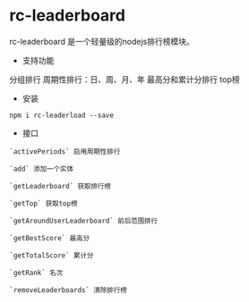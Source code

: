 # rc-leaderboard

rc-leaderboard 是一个轻量级的nodejs排行榜模块。

- 支持功能

分组排行
周期性排行：日、周、月、年
最高分和累计分排行
top榜

- 安装

```
npm i rc-leaderload --save
```

- 接口

```
`activePeriods` 启用周期性排行

`add` 添加一个实体

`getLeaderboard` 获取排行榜

`getTop` 获取top榜

`getAroundUserLeaderboard` 前后范围排行

`getBestScore` 最高分

`getTotalScore` 累计分

`getRank` 名次

`removeLeaderboards` 清除排行榜
```


